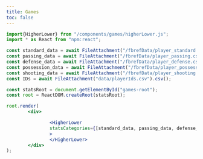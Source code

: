 ```yaml
---
title: Games
toc: false
---
```


```js
import{HigherLower} from "/components/games/higherLower.js";
import * as React from "npm:react";

const standard_data = await FileAttachment("/fbrefData/player_standard.csv").csv();
const passing_data = await FileAttachment("/fbrefData/player_passing.csv").csv();
const defense_data = await FileAttachment("/fbrefData/player_defense.csv").csv();
const possession_data = await FileAttachment("/fbrefData/player_possession.csv").csv();
const shooting_data = await FileAttachment("/fbrefData/player_shooting.csv").csv();
const IDs = await FileAttachment("data/playerIds.csv").csv();
```

  <!-- <div id="Games-header" class="grid grid-cols-4">
                        <button class="card clicked">Daily Challenge</button>
                        <button class="card">Higher Lower</button>
                </div> -->

```jsx
const statsRoot = document.getElementById("games-root");
const root = ReactDOM.createRoot(statsRoot);

root.render(
        <div>

                <HigherLower
                statsCategories={[standard_data, passing_data, defense_data, possession_data, shooting_data]}
                >
                </HigherLower>
        </div>
);
```

<div id="main-content">
        <div id="games-root"></div>
</div>

<style>
        .card {
                background-color: #f0f0f0;
                border: 1px solid #ccc;
                padding: 10px;
                cursor: pointer;
        }

        .card.clicked {
                background-color: #d0d0d0;
                border-color: #999;
        }
</style>

<!-- <script>
        document.querySelectorAll('.card').forEach(button => {
                button.addEventListener('click', () => {
                        document.querySelectorAll('.card').forEach(btn => btn.classList.remove('clicked'));
                        button.classList.add('clicked');
                });
        });
</script> -->